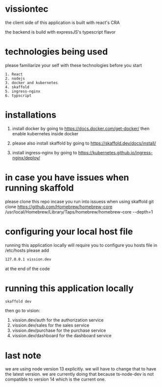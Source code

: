 # vissiontec

the client side of this application is built with react's CRA 

the backend is build with expressJS's typescript flavor

# technologies being used

please familiarize your self with these technologies before you start

    1. React
    2. nodejs 
    3. docker and kubernetes
    4. skaffold
    5. ingress-nginx
    6. typscript

# installations

1. install docker by going to https://docs.docker.com/get-docker/ then enable kubernetes inside docker

2. please also install skaffold by going to https://skaffold.dev/docs/install/

3. install ingress-nginx by going to https://kubernetes.github.io/ingress-nginx/deploy/


# in case you have issues when running skaffold

please clone this repo incase you run into issuess when using skaffold git clone https://github.com/Homebrew/homebrew-core /usr/local/Homebrew/Library/Taps/homebrew/homebrew-core --depth=1

# configuring your local host file

running this application locally will require you to configure you hosts file in /etc/hosts please add 

```bash 
127.0.0.1 vission.dev
```
at the end of the code 

# running this application locally

```bash
skaffold dev
```

then go to vision:

1. vission.dev/auth for the authorization service
2. vission.dev/sales for the sales service
3. vission.dev/purchase for the purchase service
4. vission.dev/dashboard for the dashboard service


# last note

we are using node version 13 explicitly. we will have to change that to have the latest version. we are currently doing that because ts-node-dev is not compatible to version 14 which is the current one. 